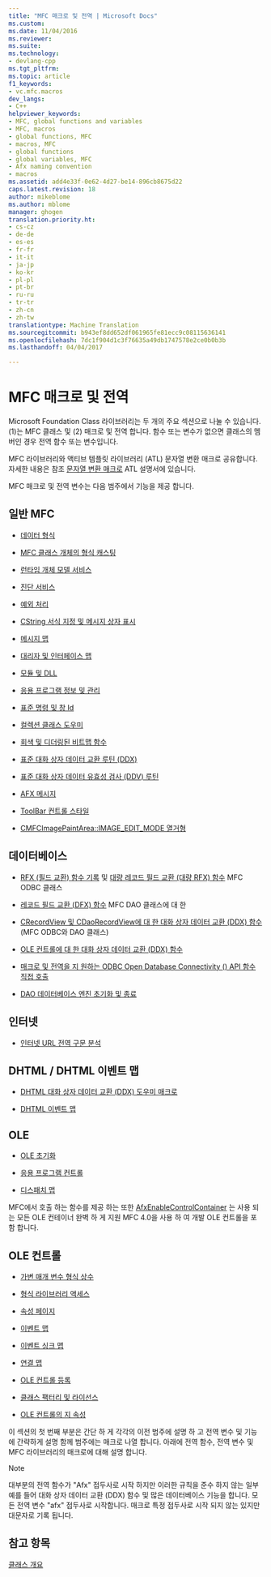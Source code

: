 ```yaml
---
title: "MFC 매크로 및 전역 | Microsoft Docs"
ms.custom: 
ms.date: 11/04/2016
ms.reviewer: 
ms.suite: 
ms.technology:
- devlang-cpp
ms.tgt_pltfrm: 
ms.topic: article
f1_keywords:
- vc.mfc.macros
dev_langs:
- C++
helpviewer_keywords:
- MFC, global functions and variables
- MFC, macros
- global functions, MFC
- macros, MFC
- global functions
- global variables, MFC
- Afx naming convention
- macros
ms.assetid: add4e33f-0e62-4d27-be14-896cb8675d22
caps.latest.revision: 18
author: mikeblome
ms.author: mblome
manager: ghogen
translation.priority.ht:
- cs-cz
- de-de
- es-es
- fr-fr
- it-it
- ja-jp
- ko-kr
- pl-pl
- pt-br
- ru-ru
- tr-tr
- zh-cn
- zh-tw
translationtype: Machine Translation
ms.sourcegitcommit: b943ef8dd652df061965fe81ecc9c08115636141
ms.openlocfilehash: 7dc1f904d1c3f76635a49db1747578e2ce0b0b3b
ms.lasthandoff: 04/04/2017

---
```

# <a name="mfc-macros-and-globals"></a>MFC 매크로 및 전역
Microsoft Foundation Class 라이브러리는 두 개의 주요 섹션으로 나눌 수 있습니다. (1)는 MFC 클래스 및 (2) 매크로 및 전역 합니다. 함수 또는 변수가 없으면 클래스의 멤버인 경우 전역 함수 또는 변수입니다.  
  
 MFC 라이브러리와 액티브 템플릿 라이브러리 (ATL) 문자열 변환 매크로 공유합니다. 자세한 내용은 참조 [문자열 변환 매크로](../../atl/reference/string-conversion-macros.md) ATL 설명서에 있습니다.  
  
 MFC 매크로 및 전역 변수는 다음 범주에서 기능을 제공 합니다.  
  
## <a name="general-mfc"></a>일반 MFC  
  
-   [데이터 형식](data-types-mfc.md)  
  
-   [MFC 클래스 개체의 형식 캐스팅](type-casting-of-mfc-class-objects.md)  
  
-   [런타임 개체 모델 서비스](run-time-object-model-services.md)  
  
-   [진단 서비스](diagnostic-services.md)  
  
-   [예외 처리](exception-processing.md)  
  
-   [CString 서식 지정 및 메시지 상자 표시](cstring-formatting-and-message-box-display.md)  
  
-   [메시지 맵](message-map-macros-mfc.md)  

-   [대리자 및 인터페이스 맵](delegate-and-interface-maps.md)

-   [모듈 및 DLL](extension-dll-macros.md)
  
-   [응용 프로그램 정보 및 관리](application-information-and-management.md)  
  
-   [표준 명령 및 창 Id](standard-command-and-window-ids.md)  
  
-   [컬렉션 클래스 도우미](collection-class-helpers.md)  
  
-   [회색 및 디더링된 비트맵 함수](gray-and-dithered-bitmap-functions.md)  
  
-   [표준 대화 상자 데이터 교환 루틴 (DDX)](standard-dialog-data-exchange-routines.md)  
  
-   [표준 대화 상자 데이터 유효성 검사 (DDV) 루틴](standard-dialog-data-validation-routines.md)  
  
-   [AFX 메시지](afx-messages.md)  
  
-   [ToolBar 컨트롤 스타일](toolbar-control-styles.md)  
  
-   [CMFCImagePaintArea::IMAGE_EDIT_MODE 열거형](cmfcimagepaintarea-image-edit-mode-enumeration.md)  

  
## <a name="database"></a>데이터베이스  
  
-   [RFX (필드 교환) 함수 기록](record-field-exchange-functions.md) 및 [대량 레코드 필드 교환 (대량 RFX) 함수](record-field-exchange-functions.md) MFC ODBC 클래스  
  
-   [레코드 필드 교환 (DFX) 함수](record-field-exchange-functions.md) MFC DAO 클래스에 대 한  
  
-   [CRecordView 및 CDaoRecordView에 대 한 대화 상자 데이터 교환 (DDX) 함수](dialog-data-exchange-functions-for-crecordview-and-cdaorecordview.md) (MFC ODBC와 DAO 클래스)  
  
-   [OLE 컨트롤에 대 한 대화 상자 데이터 교환 (DDX) 함수](dialog-data-exchange-functions-for-ole-controls.md)  
  
-   [매크로 및 전역을 지 원하는 ODBC Open Database Connectivity () API 함수 직접 호출](database-macros-and-globals.md)  
  
-   [DAO 데이터베이스 엔진 초기화 및 종료](dao-database-engine-initialization-and-termination.md)  
  
## <a name="internet"></a>인터넷  
  
-   [인터넷 URL 전역 구문 분석](internet-url-parsing-globals.md)  
  
## <a name="dhtml--dhtml-event-maps"></a>DHTML / DHTML 이벤트 맵  
  
-   [DHTML 대화 상자 데이터 교환 (DDX) 도우미 매크로](ddx-dhtml-helper-macros.md)  
  
-   [DHTML 이벤트 맵](dhtml-event-maps.md)  
  
## <a name="ole"></a>OLE  
  
-   [OLE 초기화](ole-initialization.md)  
  
-   [응용 프로그램 컨트롤](application-control.md)  
  
-   [디스패치 맵](dispatch-maps.md)  
  
 MFC에서 호출 하는 함수를 제공 하는 또한 [AfxEnableControlContainer](http://msdn.microsoft.com/library/7aa0b9d2-5329-4bc3-9d41-856e30fe2c2b) 는 사용 되는 모든 OLE 컨테이너 완벽 하 게 지원 MFC 4.0을 사용 하 여 개발 OLE 컨트롤을 포함 합니다.  
  
## <a name="ole-controls"></a>OLE 컨트롤  
  
-   [가변 매개 변수 형식 상수](variant-parameter-type-constants.md)  
  
-   [형식 라이브러리 액세스](type-library-access.md)  
  
-   [속성 페이지](property-pages-mfc.md)  
  
-   [이벤트 맵](event-maps.md)  
  
-   [이벤트 싱크 맵](event-sink-maps.md)  
  
-   [연결 맵](connection-maps.md)  
  
-   [OLE 컨트롤 등록](registering-ole-controls.md)  
  
-   [클래스 팩터리 및 라이선스](class-factories-and-licensing.md)  
  
-   [OLE 컨트롤의 지 속성](persistence-of-ole-controls.md)  
  
 이 섹션의 첫 번째 부분은 간단 하 게 각각의 이전 범주에 설명 하 고 전역 변수 및 기능에 간략하게 설명 함께 범주에는 매크로 나열 합니다. 아래에 전역 함수, 전역 변수 및 MFC 라이브러리의 매크로에 대해 설명 합니다.  
  
> [!NOTE]
>  대부분의 전역 함수가 "Afx" 접두사로 시작 하지만 이러한 규칙을 준수 하지 않는 일부 예를 들어 대화 상자 데이터 교환 (DDX) 함수 및 많은 데이터베이스 기능을 합니다. 모든 전역 변수 "afx" 접두사로 시작합니다. 매크로 특정 접두사로 시작 되지 않는 있지만 대문자로 기록 됩니다.  
  
## <a name="see-also"></a>참고 항목  
 [클래스 개요](../../mfc/class-library-overview.md)




